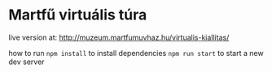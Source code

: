 # Martfű virtuális túra

live version at:
http://muzeum.martfumuvhaz.hu/virtualis-kiallitas/

how to run
`npm install` to install dependencies
`npm run start` to start a new dev server
